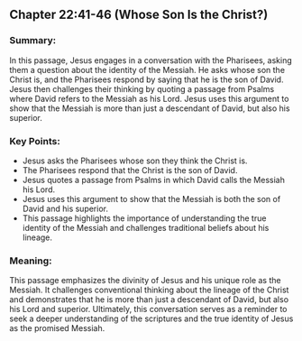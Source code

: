 ## Chapter 22:41-46 (Whose Son Is the Christ?)

### Summary:
In this passage, Jesus engages in a conversation with the Pharisees, asking them a question about the identity of the Messiah. He asks whose son the Christ is, and the Pharisees respond by saying that he is the son of David. Jesus then challenges their thinking by quoting a passage from Psalms where David refers to the Messiah as his Lord. Jesus uses this argument to show that the Messiah is more than just a descendant of David, but also his superior.

### Key Points:
- Jesus asks the Pharisees whose son they think the Christ is.
- The Pharisees respond that the Christ is the son of David.
- Jesus quotes a passage from Psalms in which David calls the Messiah his Lord.
- Jesus uses this argument to show that the Messiah is both the son of David and his superior.
- This passage highlights the importance of understanding the true identity of the Messiah and challenges traditional beliefs about his lineage.

### Meaning:
This passage emphasizes the divinity of Jesus and his unique role as the Messiah. It challenges conventional thinking about the lineage of the Christ and demonstrates that he is more than just a descendant of David, but also his Lord and superior. Ultimately, this conversation serves as a reminder to seek a deeper understanding of the scriptures and the true identity of Jesus as the promised Messiah.